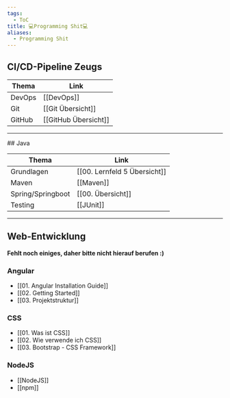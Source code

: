 ```yaml
---
tags:
  - ToC
title: 💻Programming Shit💻
aliases:
  - Programming Shit
---
```

## CI/CD-Pipeline Zeugs


|Thema|Link|
|---|---|
|DevOps|[[DevOps]]|
|Git|[[Git Übersicht]]|
|GitHub|[[GitHub Übersicht]]|


<hr>
## Java 

|Thema|Link|
|---|---|
|Grundlagen|[[00. Lernfeld 5 Übersicht]]|
|Maven|[[Maven]]|
|Spring/Springboot|[[00. Übersicht]]|
|Testing|[[JUnit]]|


<hr>

## Web-Entwicklung
**Fehlt noch einiges, daher bitte nicht hierauf berufen :)**
### Angular

- [[01. Angular Installation Guide]]
- [[02. Getting Started]]
- [[03. Projektstruktur]]
### CSS
- [[01. Was ist CSS]]
- [[02. Wie verwende ich CSS]]
- [[03. Bootstrap - CSS Framework]]

### NodeJS
- [[NodeJS]]
- [[npm]]